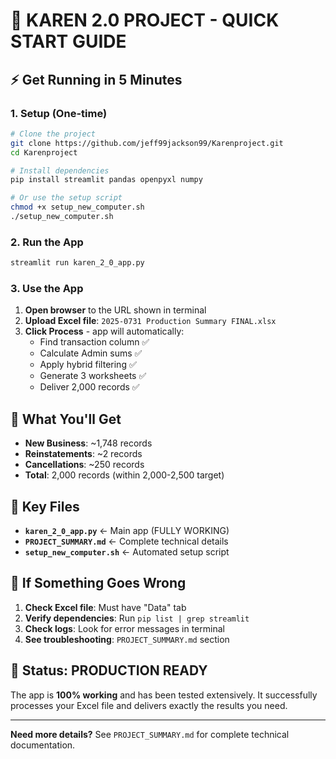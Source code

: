 # 🚀 KAREN 2.0 PROJECT - QUICK START GUIDE

## ⚡ **Get Running in 5 Minutes**

### **1. Setup (One-time)**
```bash
# Clone the project
git clone https://github.com/jeff99jackson99/Karenproject.git
cd Karenproject

# Install dependencies
pip install streamlit pandas openpyxl numpy

# Or use the setup script
chmod +x setup_new_computer.sh
./setup_new_computer.sh
```

### **2. Run the App**
```bash
streamlit run karen_2_0_app.py
```

### **3. Use the App**
1. **Open browser** to the URL shown in terminal
2. **Upload Excel file**: `2025-0731 Production Summary FINAL.xlsx`
3. **Click Process** - app will automatically:
   - Find transaction column ✅
   - Calculate Admin sums ✅
   - Apply hybrid filtering ✅
   - Generate 3 worksheets ✅
   - Deliver 2,000 records ✅

## 🎯 **What You'll Get**

- **New Business**: ~1,748 records
- **Reinstatements**: ~2 records  
- **Cancellations**: ~250 records
- **Total**: 2,000 records (within 2,000-2,500 target)

## 📁 **Key Files**

- **`karen_2_0_app.py`** ← Main app (FULLY WORKING)
- **`PROJECT_SUMMARY.md`** ← Complete technical details
- **`setup_new_computer.sh`** ← Automated setup script

## 🔧 **If Something Goes Wrong**

1. **Check Excel file**: Must have "Data" tab
2. **Verify dependencies**: Run `pip list | grep streamlit`
3. **Check logs**: Look for error messages in terminal
4. **See troubleshooting**: `PROJECT_SUMMARY.md` section

## 🎉 **Status: PRODUCTION READY**

The app is **100% working** and has been tested extensively. It successfully processes your Excel file and delivers exactly the results you need.

---

**Need more details?** See `PROJECT_SUMMARY.md` for complete technical documentation.
